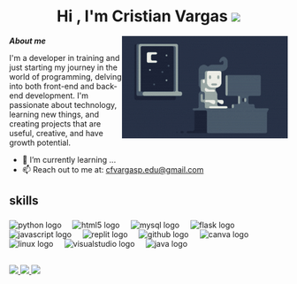 <h1 align="center"><b>Hi , I'm Cristian Vargas </b><img src="https://media.giphy.com/media/hvRJCLFzcasrR4ia7z/giphy.gif" width="35"></h1>


***About me***
<img alt="Night Coding" src="https://raw.githubusercontent.com/AVS1508/AVS1508/master/assets/Night-Coding.gif" align="right"/>

I'm a developer in training and just starting my journey in the world of programming, delving into both front-end and back-end development. I'm passionate about technology, learning new things, and creating projects that are useful, creative, and have growth potential.
- 🌱 I’m currently learning ...
- 📫 Reach out to me at: <a href="cfvargasp.edu@gmail.com">cfvargasp.edu@gmail.com</a>



<h2 align="left">skills</h2>

###

<div align="left">
  <img src="https://img.shields.io/badge/Python-3776AB?logo=python&logoColor=white&style=for-the-badge" height="40" alt="python logo"  />
  <img width="12" />
  <img src="https://img.shields.io/badge/HTML5-E34F26?logo=html5&logoColor=white&style=for-the-badge" height="40" alt="html5 logo"  />
  <img width="12" />
  <img src="https://img.shields.io/badge/MySQL-4479A1?logo=mysql&logoColor=white&style=for-the-badge" height="40" alt="mysql logo"  />
  <img width="12" />
  <img src="https://img.shields.io/badge/Flask-000000?logo=flask&logoColor=white&style=for-the-badge" height="40" alt="flask logo"  />
  <img width="12" />
  <img src="https://img.shields.io/badge/JavaScript-F7DF1E?logo=javascript&logoColor=black&style=for-the-badge" height="40" alt="javascript logo"  />
  <img width="12" />
  <img src="https://img.shields.io/badge/Replit-F26207?logo=replit&logoColor=black&style=for-the-badge" height="40" alt="replit logo"  />
  <img width="12" />
  <img src="https://img.shields.io/badge/GitHub-181717?logo=github&logoColor=white&style=for-the-badge" height="40" alt="github logo"  />
  <img width="12" />
  <img src="https://img.shields.io/badge/Canva-00C4CC?logo=canva&logoColor=black&style=for-the-badge" height="40" alt="canva logo"  />
  <img width="12" />
  <img src="https://img.shields.io/badge/Linux-FCC624?logo=linux&logoColor=black&style=for-the-badge" height="40" alt="linux logo"  />
  <img width="12" />
  <img src="https://img.shields.io/badge/Visual Studio-5C2D91?logo=visualstudio&logoColor=white&style=for-the-badge" height="40" alt="visualstudio logo"  />
  <img width="12" />
  <img src="https://img.shields.io/badge/java-%23ED8B00.svg?style=for-the-badge&logo=openjdk&logoColor=white" height="40" alt="java logo"  />
</div>

###

## 
<a href= "https://www.instagram.com/_felipevp/?igsh=MXR1aWF2M254Nm00Ng%3D%3D#">
    <img src="https://img.shields.io/badge/Instagram-%23E4405F.svg?style=for-the-badge&logo=Instagram&logoColor=white">
</a>
<a href="https://x.com/6_felipe_6?t=m5vI5OG8pvn7Pv2_m5eHyQ&s=09" >
  <img src="https://img.shields.io/badge/X-%23000000.svg?style=for-the-badge&logo=X&logoColor=white"  />
</a>

<a href="https://wa.me/34641008719" >
  <img src="https://img.shields.io/badge/WhatsApp-25D366?style=for-the-badge&logo=whatsapp&logoColor=white"  />
</a>

